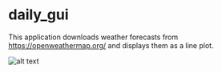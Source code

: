 # daily_gui

This application downloads weather forecasts from https://openweathermap.org/ and displays them as a line plot.

![alt text](https://github.com/jong42/daily_gui/master/screenshot.png?raw=true)
